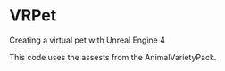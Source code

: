 # VRPet
Creating a virtual pet with Unreal Engine 4

This code uses the assests from the AnimalVarietyPack.
